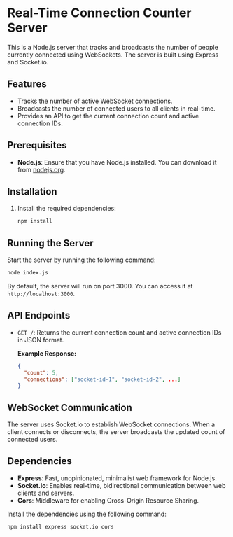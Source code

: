 # Real-Time Connection Counter Server

This is a Node.js server that tracks and broadcasts the number of people currently connected using WebSockets. The server is built using Express and Socket.io.

## Features

- Tracks the number of active WebSocket connections.
- Broadcasts the number of connected users to all clients in real-time.
- Provides an API to get the current connection count and active connection IDs.

## Prerequisites

- **Node.js**: Ensure that you have Node.js installed. You can download it from [nodejs.org](https://nodejs.org).

## Installation

1. Install the required dependencies:
   ```bash
   npm install
   ```

## Running the Server

Start the server by running the following command:
```bash
node index.js
```

By default, the server will run on port 3000. You can access it at `http://localhost:3000`.

## API Endpoints

- `GET /`: Returns the current connection count and active connection IDs in JSON format.

  **Example Response:**
  ```json
  {
    "count": 5,
    "connections": ["socket-id-1", "socket-id-2", ...]
  }
  ```

## WebSocket Communication

The server uses Socket.io to establish WebSocket connections. When a client connects or disconnects, the server broadcasts the updated count of connected users.

## Dependencies

- **Express**: Fast, unopinionated, minimalist web framework for Node.js.
- **Socket.io**: Enables real-time, bidirectional communication between web clients and servers.
- **Cors**: Middleware for enabling Cross-Origin Resource Sharing.

Install the dependencies using the following command:
```bash
npm install express socket.io cors
```